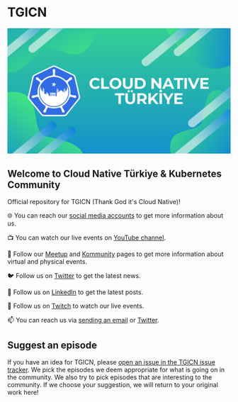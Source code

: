 <div align="left">

# TGICN

![cloudnativetr](./graphics/cloud_native_tr_banner.png)

## Welcome to Cloud Native Türkiye & Kubernetes Community

Official repository for TGICN (Thank God it's Cloud Native)!

🌐 You can reach our [social media accounts](https://linktr.ee/cloudnative) to get more information about us.

📺 You can watch our live events on [YouTube channel](https://www.youtube.com/channel/UCnCjRoEqnXSXuOWXlMmVzdA).

📅 Follow our [Meetup](https://www.meetup.com/tr-TR/cloud-native-turkiye-kubernetes/) and [Kommunity](https://kommunity.com/cloud-native-turkiye-kubernetes/) pages to get more information about virtual and physical events.

🐦 Follow us on [Twitter](https://twitter.com/cloudnativetr) to get the latest news.

💼 Follow us on [LinkedIn](https://www.linkedin.com/company/cloudnativetr) to get the latest posts.

🎥 Follow us on [Twitch](https://www.twitch.tv/cloudnativetr) to watch our live events.

📫 You can reach us via [sending an email](mailto:cloudnativetr@gmail.com) or [Twitter](https://twitter.com/cloudnativetr).

</div>

## Suggest an episode

If you have an idea for TGICN, please [open an issue in the TGICN issue tracker](https://github.com/cloudnativetr/tgicn/issues/new).
We pick the episodes we deem appropriate for what is going on in the community.
We also try to pick episodes that are interesting to the community.
If we choose your suggestion, we will return to your original work here!
